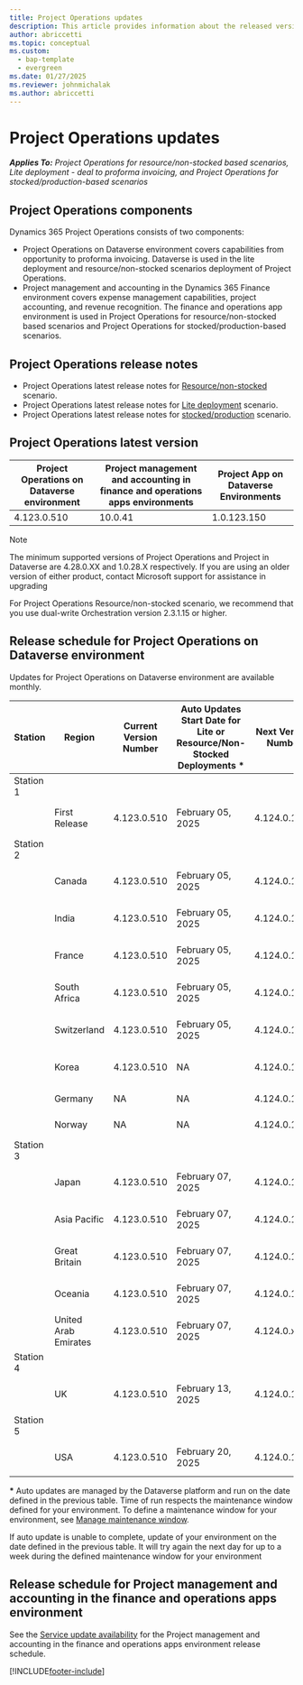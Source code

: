 ```yaml
---
title: Project Operations updates
description: This article provides information about the released versions of Dynamics 365 Project Operations.
author: abriccetti
ms.topic: conceptual
ms.custom: 
  - bap-template
  - evergreen
ms.date: 01/27/2025
ms.reviewer: johnmichalak
ms.author: abriccetti
---
```


# Project Operations updates

_**Applies To:** Project Operations for resource/non-stocked based scenarios, Lite deployment - deal to proforma invoicing, and Project Operations for stocked/production-based scenarios_



## Project Operations components

Dynamics 365 Project Operations consists of two components:

- Project Operations on Dataverse environment covers capabilities from opportunity to proforma invoicing. Dataverse is used in the lite deployment and resource/non-stocked scenarios deployment of Project Operations.
- Project management and accounting in the Dynamics 365 Finance environment covers expense management capabilities, project accounting, and revenue recognition. The finance and operations app environment is used in Project Operations for resource/non-stocked based scenarios and Project Operations for stocked/production-based scenarios.

## Project Operations release notes
- Project Operations latest release notes for [Resource/non-stocked](whats-new-dec-2024-resource-based.md) scenario.
- Project Operations latest release notes for [Lite deployment](../pro/whats-new/whats-new-dec-2024-lite.md) scenario.
- Project Operations latest release notes for [stocked/production](../prod-pma/whats-new/whats-new-Feb-2024-stocked.md) scenario.

## Project Operations latest version

| Project Operations on Dataverse environment | Project management and accounting in finance and operations apps environments | Project App on Dataverse Environments |
| --- | --- | --- |
| 4.123.0.510 | 10.0.41 | 1.0.123.150 |

> [!NOTE]
> The minimum supported versions of Project Operations and Project in Dataverse are 4.28.0.XX and 1.0.28.X respectively. If you are using an older version of either product, contact Microsoft support for assistance in upgrading

For Project Operations Resource/non-stocked scenario, we recommend that you use dual-write Orchestration version 2.3.1.15 or higher.

## Release schedule for Project Operations on Dataverse environment

Updates for Project Operations on Dataverse environment are available monthly. 

| Station | Region | Current Version Number | Auto Updates Start Date for Lite or Resource/Non-Stocked Deployments * | Next Version Number | Next Version Number Available For Self Update | Auto Updates Start For Next Version |
|-----------|---------------|-----------------|-------------------------|--------------|------------------------|--------------------|
| Station 1 | &nbsp;        | &nbsp;          | &nbsp;                  | &nbsp;       | &nbsp;                 | &nbsp;             |
| &nbsp;    | First Release | 4.123.0.510      | February 05, 2025        | 4.124.0.1450    | February 21, 2025      | February 28, 2025  |
| Station 2 | &nbsp;        | &nbsp;          | &nbsp;                  | &nbsp;       | &nbsp;                 | &nbsp;             |
| &nbsp;    | Canada        | 4.123.0.510      | February 05, 2025        | 4.124.0.1450    | February 21, 2025      | February 28, 2025  |
| &nbsp;    | India         | 4.123.0.510      | February 05, 2025        | 4.124.0.1450    | February 21, 2025      | February 28, 2025  |
| &nbsp;    | France        | 4.123.0.510      | February 05, 2025        | 4.124.0.1450    | February 21, 2025      | February 28, 2025  |
| &nbsp;    | South Africa  | 4.123.0.510      | February 05, 2025        | 4.124.0.1450    | February 21, 2025      | February 28, 2025  |
| &nbsp;    | Switzerland   | 4.123.0.510      | February 05, 2025        | 4.124.0.1450    | February 21, 2025      | February 28, 2025  |
| &nbsp;    | Korea         | 4.123.0.510      | NA                       | 4.124.0.1450    | February 21, 2025      | February 28, 2025   |
| &nbsp;    | Germany       | NA               | NA                       | 4.124.0.1450    | February 21, 2025      | NA  |
| &nbsp;    | Norway        | NA               | NA                       | 4.124.0.1450    | February 21, 2025      | NA  |
| Station 3 | &nbsp;        | &nbsp;           | &nbsp;                   | &nbsp;       | &nbsp;                 | &nbsp;             |
| &nbsp;    | Japan         | 4.123.0.510      | February 07, 2025        | 4.124.0.1450    | February 28, 2025      | March 07, 2025  |
| &nbsp;    | Asia Pacific  | 4.123.0.510      | February 07, 2025        | 4.124.0.1450    | February 28, 2025      | March 07, 2025  |
| &nbsp;    | Great Britain | 4.123.0.510      | February 07, 2025        | 4.124.0.1450    | February 28, 2025      | March 07, 2025  |
| &nbsp;    | Oceania       | 4.123.0.510      | February 07, 2025        | 4.124.0.1450    | February 28, 2025      | March 07, 2025  |
| &nbsp;    | United Arab Emirates | 4.123.0.510| February 07, 2025       | 4.124.0.x    | February 28, 2025      | March 07, 2025  |
| Station 4 | &nbsp;        | &nbsp;          | &nbsp;                  | &nbsp;       | &nbsp;                 | &nbsp;             |
| &nbsp;    | UK            | 4.123.0.510      | February 13, 2025        | 4.124.0.1450    | March 07, 2025      | March 14, 2025  |
| Station 5 | &nbsp;        | &nbsp;          | &nbsp;                  | &nbsp;       | &nbsp;                 | &nbsp;             |
| &nbsp;    | USA           | 4.123.0.510      | February 20, 2025        | 4.124.0.1450    | March 14, 2025      | March 21, 2025  |

__\*__ Auto updates are managed by the Dataverse platform and run on the date defined in the previous table. Time of run respects the maintenance window defined for your environment. To define a maintenance window for your environment, see [Manage maintenance window](/power-platform/admin/manage-maintenance-window).

If auto update is unable to complete, update of your environment on the date defined in the previous table. It will try again the next day for up to a week during the defined maintenance window for your environment

## Release schedule for Project management and accounting in the finance and operations apps environment

See the [Service update availability](/dynamics365/fin-ops-core/fin-ops/get-started/public-preview-releases?toc=%2fdynamics365%2ffinance%2ftoc.json) for the Project management and accounting in the finance and operations apps environment release schedule. 

[!INCLUDE[footer-include](../includes/footer-banner.md)]
